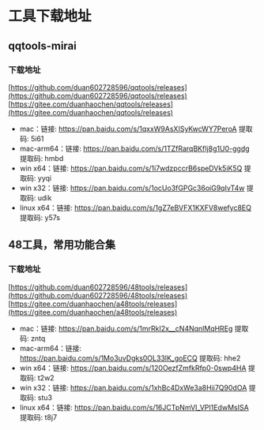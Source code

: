 # 工具下载地址

## qqtools-mirai

### 下载地址
[https://github.com/duan602728596/qqtools/releases](https://github.com/duan602728596/qqtools/releases)   
[https://gitee.com/duanhaochen/qqtools/releases](https://gitee.com/duanhaochen/qqtools/releases)
* mac：链接: https://pan.baidu.com/s/1qxxW9AsXISyKwcWY7PeroA 提取码: 5i61
* mac-arm64：链接: https://pan.baidu.com/s/1TZfRarqBKfIj8g1U0-ggdg 提取码: hmbd
* win x64：链接: https://pan.baidu.com/s/1i7wdzpccrB6speDVk5iK5Q 提取码: yyqi
* win x32：链接: https://pan.baidu.com/s/1ocUo3fGPGc36oiG9qIvT4w 提取码: udik
* linux x64：链接: https://pan.baidu.com/s/1gZ7eBVFX1KXFV8wefyc8EQ 提取码: y57s

## 48工具，常用功能合集

### 下载地址
[https://github.com/duan602728596/48tools/releases](https://github.com/duan602728596/48tools/releases)   
[https://gitee.com/duanhaochen/a48tools/releases](https://gitee.com/duanhaochen/a48tools/releases)
* mac：链接: https://pan.baidu.com/s/1mrRkI2x__cN4NqnlMqHREg 提取码: zntq
* mac-arm64：链接: https://pan.baidu.com/s/1Mo3uvDgks0OL33lK_goECQ 提取码: hhe2
* win x64：链接: https://pan.baidu.com/s/120OezfZmfkRfp0-0swp4HA 提取码: t2w2
* win x32：链接: https://pan.baidu.com/s/1xhBc4DxWe3a8Hii7Q90dOA 提取码: stu3
* linux x64：链接: https://pan.baidu.com/s/16JCTpNmVI_VPI1EdwMsISA 提取码: t8j7
